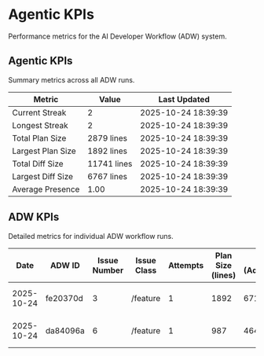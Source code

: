 # Agentic KPIs

Performance metrics for the AI Developer Workflow (ADW) system.

## Agentic KPIs

Summary metrics across all ADW runs.

| Metric            | Value          | Last Updated        |
| ----------------- | -------------- | ------------------- |
| Current Streak    | 2              | 2025-10-24 18:39:39 |
| Longest Streak    | 2              | 2025-10-24 18:39:39 |
| Total Plan Size   | 2879 lines     | 2025-10-24 18:39:39 |
| Largest Plan Size | 1892 lines     | 2025-10-24 18:39:39 |
| Total Diff Size   | 11741 lines    | 2025-10-24 18:39:39 |
| Largest Diff Size | 6767 lines     | 2025-10-24 18:39:39 |
| Average Presence  | 1.00           | 2025-10-24 18:39:39 |

## ADW KPIs

Detailed metrics for individual ADW workflow runs.

| Date       | ADW ID   | Issue Number | Issue Class | Attempts | Plan Size (lines) | Diff Size (Added/Removed/Files) | Created             | Updated             |
| ---------- | -------- | ------------ | ----------- | -------- | ----------------- | ------------------------------- | ------------------- | ------------------- |
| 2025-10-24 | fe20370d | 3            | /feature    | 1        | 1892              | 6716/51/27                      | 2025-10-24 17:12:31 | -                   |
| 2025-10-24 | da84096a | 6            | /feature    | 1        | 987               | 4640/334/10                     | 2025-10-24 18:39:39 | -                   |
